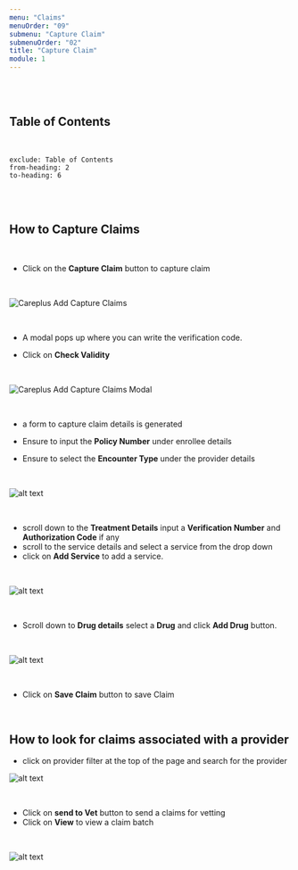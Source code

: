 ```yaml
---
menu: "Claims"
menuOrder: "09"
submenu: "Capture Claim"
submenuOrder: "02"
title: "Capture Claim"
module: 1
---
```


<br />
<br />

## Table of Contents

<br />

```toc
exclude: Table of Contents
from-heading: 2
to-heading: 6
```

<br />
<br />

## How to Capture Claims

<br />

- Click on the **Capture Claim** button to capture claim

<br />

![Careplus Add Capture Claims](/docs/images/CareplusAddCaptureClaims.png "Add Capture Claims")

<br />

- A modal pops up where you can write the verification code.

- Click on **Check Validity**

<br />

![Careplus Add Capture Claims Modal](/docs/images/CareplusAddCaptureClaimsModal.png "Add Capture Claims Modal")

<br />

- a form to capture claim details is generated

- Ensure to input the **Policy Number** under enrollee details

- Ensure to select the **Encounter Type** under the provider details

<br />

![alt text](/docs/images/captureClaimModal.png "Title")

<br />

- scroll down to the **Treatment Details** input a **Verification Number** and **Authorization Code** if any
- scroll to the service details and select a service from the drop down
- click on **Add Service** to add a service.

<br />

![alt text](/docs/images/addServiceBtn.png "Title")

<br />

- Scroll down to **Drug details** select a **Drug** and click **Add Drug** button.

<br />

![alt text](/docs/images/addDrugSave.png "Title")

<br />

- Click on **Save Claim** button to save Claim

 <br />

## How to look for claims associated with a provider

- click on provider filter at the top of the page and search for the provider
  <br />

![alt text](/docs/images/searchClaim.png "Title")

<br />

- Click on **send to Vet** button to send a claims for vetting
- Click on **View** to view a claim batch

<br />

![alt text](/docs/images/sendToVetBtn.png "Title")

<br />
